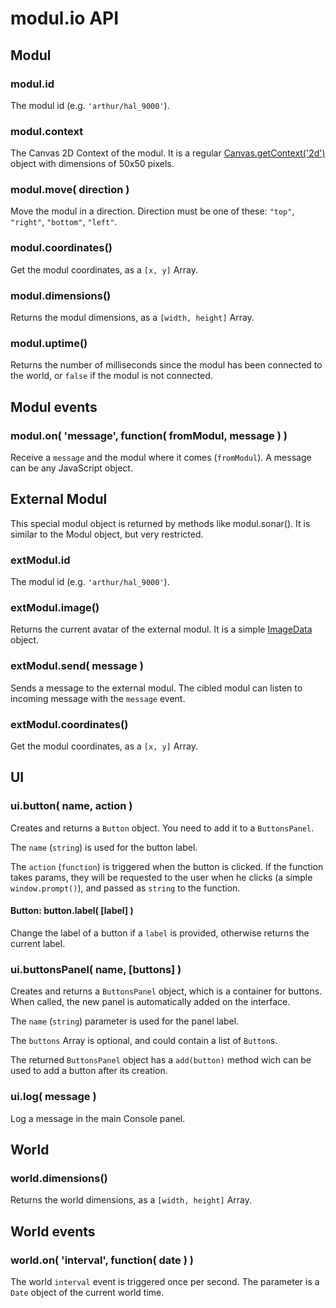modul.io API
============

## Modul

### modul.id

The modul id (e.g. `'arthur/hal_9000'`).

### modul.context

The Canvas 2D Context of the modul. It is a regular [Canvas.getContext('2d')](https://developer.mozilla.org/en/HTML/Canvas) object with dimensions of 50x50 pixels.

### modul.move( direction )

Move the modul in a direction. Direction must be one of these: `"top"`, `"right"`, `"bottom"`, `"left"`.

### modul.coordinates()

Get the modul coordinates, as a `[x, y]` Array.

### modul.dimensions()

Returns the modul dimensions, as a `[width, height]` Array.

### modul.uptime()

Returns the number of milliseconds since the modul has been connected to the world, or `false` if the modul is not connected.

## Modul events

### modul.on( 'message', function( fromModul, message ) )

Receive a `message` and the modul where it comes (`fromModul`). A message can be any JavaScript object.

## External Modul

This special modul object is returned by methods like modul.sonar().
It is similar to the Modul object, but very restricted.

### extModul.id

The modul id (e.g. `'arthur/hal_9000'`).

### extModul.image()

Returns the current avatar of the external modul. It is a simple [ImageData](https://developer.mozilla.org/En/HTML/Canvas/Pixel_manipulation_with_canvas) object.

### extModul.send( message )

Sends a message to the external modul. The cibled modul can listen to incoming message with the `message` event.

### extModul.coordinates()

Get the modul coordinates, as a `[x, y]` Array.

## UI

### ui.button( name, action )

Creates and returns a `Button` object. You need to add it to a `ButtonsPanel`.

The `name` (`string`) is used for the button label.

The `action` (`function`) is triggered when the button is clicked. If the function takes params, they will be requested to the user when he clicks (a simple `window.prompt()`), and passed as `string` to the function.

#### Button: button.label( [label] )

Change the label of a button if a `label` is provided, otherwise returns the current label.

### ui.buttonsPanel( name, [buttons] )

Creates and returns a `ButtonsPanel` object, which is a container for buttons. When called, the new panel is automatically added on the interface.

The `name` (`string`) parameter is used for the panel label.

The `buttons` Array is optional, and could contain a list of `Button`s.

The returned `ButtonsPanel` object has a `add(button)` method wich can be used to add a button after its creation.

### ui.log( message )

Log a message in the main Console panel.

## World

### world.dimensions()

Returns the world dimensions, as a `[width, height]` Array.

## World events

### world.on( 'interval', function( date ) )

The world `interval` event is triggered once per second. The parameter is a `Date` object of the current world time.
